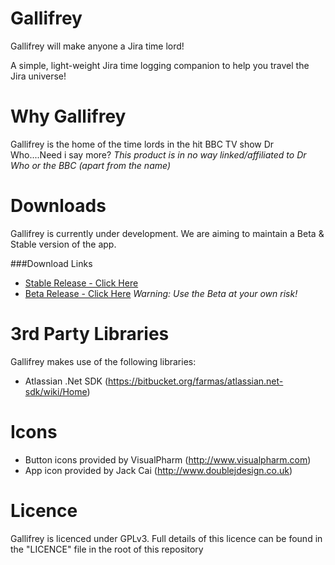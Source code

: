 Gallifrey
=========

Gallifrey will make anyone a Jira time lord!

A simple, light-weight Jira time logging companion to help you travel the Jira universe!

Why Gallifrey
=========

Gallifrey is the home of the time lords in the hit BBC TV show Dr Who....Need i say more?
*This product is in no way linked/affiliated to Dr Who or the BBC (apart from the name)*

Downloads
=========

Gallifrey is currently under development.
We are aiming to maintain a Beta & Stable version of the app.

###Download Links

* [Stable Release - Click Here](https://github.com/BlythMeister/Gallifrey/raw/master/releases/setup.exe)
* [Beta Release - Click Here](https://github.com/BlythMeister/Gallifrey/raw/develop/releases/setup.exe)
*Warning: Use the Beta at your own risk!*


3rd Party Libraries
=========

Gallifrey makes use of the following libraries:

* Atlassian .Net SDK (https://bitbucket.org/farmas/atlassian.net-sdk/wiki/Home)

Icons
=========

* Button icons provided by VisualPharm (http://www.visualpharm.com)
* App icon provided by Jack Cai (http://www.doublejdesign.co.uk)

Licence
=========

Gallifrey is licenced under GPLv3.
Full details of this licence can be found in the "LICENCE" file in the root of this repository

